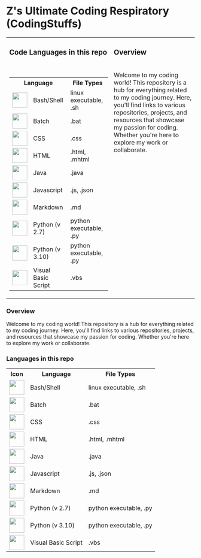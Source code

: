 # Z's Ultimate Coding Respiratory (CodingStuffs)

<table>
  <tr border="0">
    <td>
      <h3>Code Languages in this repo</h3><br>
      <table>
        <tr>
          <th colspan="2">Language</th>
          <th>File Types</th>
        </tr>
        <tr>
          <td><img src="https://skillicons.dev/icons?i=bash" height="40"/></td>
          <td>Bash/Shell</td>
          <td>linux executable, .sh</td>
        </tr>
        <tr>
          <td><img src="https://skillicons.dev/icons?i=bash" height="40"/></td>
          <td>Batch</td>
          <td>.bat</td>
        </tr>
        <tr>
          <td><img src="https://skillicons.dev/icons?i=css" height="40"/></td>
          <td>CSS</td>
          <td>.css</td>
        </tr>
        <tr>
          <td><img src="https://skillicons.dev/icons?i=html" height="40"/></td>
          <td>HTML</td>
          <td>.html, .mhtml</td>
        </tr>
        <tr>
          <td><img src="https://skillicons.dev/icons?i=java" height="40"/></td>
          <td>Java</td>
          <td>.java</td>
        </tr>
        <tr>
          <td><img src="https://skillicons.dev/icons?i=js" height="40"/></td>
          <td>Javascript</td>
          <td>.js, .json</td>
        </tr>
        <tr>
          <td><img src="https://skillicons.dev/icons?i=md" height="40"/></td>
          <td>Markdown</td>
          <td>.md</td>
        </tr>
        <tr>
          <td><img src="https://skillicons.dev/icons?i=py" height="40"/></td>
          <td>Python (v 2.7)</td>
          <td>python executable, .py</td>
        </tr>
        <tr>
          <td><img src="https://skillicons.dev/icons?i=py" height="40"/></td>
          <td>Python (v 3.10)</td>
          <td>python executable, .py</td>
        </tr>
        <tr>
          <td><img src="https://skillicons.dev/icons?i=visualstudio" height="40"/></td>
          <td>Visual Basic Script</td>
          <td>.vbs</td>
        </tr>
      </table>
    </td>
    <td valign="top">
      <h3>Overview</h3><br>
      <span>Welcome to my coding world! This repository is a hub for everything related to my coding journey. Here, you'll find links to various repositories, projects, and resources that showcase my passion for coding. Whether you're here to explore my work or collaborate.</span>
    </td>
  </tr>
</table>

### Overview
Welcome to my coding world! This repository is a hub for everything related to my coding journey. Here, you'll find links to various repositories, projects, and resources that showcase my passion for coding. Whether you're here to explore my work or collaborate.

### Languages in this repo
<table>
  <tr>
    <th>Icon</th>
    <th>Language</th>
    <th>File Types</th>
  </tr>
  <tr>
    <td><img src="https://skillicons.dev/icons?i=bash" height="40"/></td>
    <td>Bash/Shell</td>
    <td>linux executable, .sh</td>
  </tr>
  <tr>
    <td><img src="https://skillicons.dev/icons?i=bash" height="40"/></td>
    <td>Batch</td>
    <td>.bat</td>
  </tr>
  <tr>
    <td><img src="https://skillicons.dev/icons?i=css" height="40"/></td>
    <td>CSS</td>
    <td>.css</td>
  </tr>
  <tr>
    <td><img src="https://skillicons.dev/icons?i=html" height="40"/></td>
    <td>HTML</td>
    <td>.html, .mhtml</td>
  </tr>
  <tr>
    <td><img src="https://skillicons.dev/icons?i=java" height="40"/></td>
    <td>Java</td>
    <td>.java</td>
  </tr>
  <tr>
    <td><img src="https://skillicons.dev/icons?i=js" height="40"/></td>
    <td>Javascript</td>
    <td>.js, .json</td>
  </tr>
  <tr>
    <td><img src="https://skillicons.dev/icons?i=md" height="40"/></td>
    <td>Markdown</td>
    <td>.md</td>
  </tr>
  <tr>
    <td><img src="https://skillicons.dev/icons?i=py" height="40"/></td>
    <td>Python (v 2.7)</td>
    <td>python executable, .py</td>
  </tr>
  <tr>
    <td><img src="https://skillicons.dev/icons?i=py" height="40"/></td>
    <td>Python (v 3.10)</td>
    <td>python executable, .py</td>
  </tr>
  <tr>
    <td><img src="https://skillicons.dev/icons?i=visualstudio" height="40"/></td>
    <td>Visual Basic Script</td>
    <td>.vbs</td>
  </tr>
</table>
